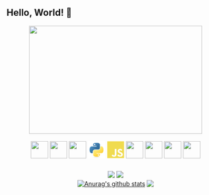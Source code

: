 ## Hello, World! 👋


<div align="center">
  <img align="center" height="250" width="400" src="https://user-images.githubusercontent.com/102629741/178165537-5b4f1ada-c7f2-4627-8fbe-f6d92adbe312.gif">
</div>



<div align="center" style="display: inline_block"><br>
  <img align="center" height="40" width="40" src="https://cdn.jsdelivr.net/gh/devicons/devicon/icons/csharp/csharp-original.svg" />
  <img align="center" height="40" width="40" src="https://cdn.jsdelivr.net/gh/devicons/devicon/icons/dot-net/dot-net-plain-wordmark.svg" />
  <img align="center" height="40" width="40" src="https://cdn.jsdelivr.net/gh/devicons/devicon/icons/dotnetcore/dotnetcore-original.svg" />
  <img align="center" height="40" width="40" src="https://raw.githubusercontent.com/devicons/devicon/master/icons/python/python-original.svg">      
  <img align="center" height="40" width="40" src="https://raw.githubusercontent.com/devicons/devicon/master/icons/javascript/javascript-plain.svg">
  <img align="center" height="40" width="40" src="https://cdn.jsdelivr.net/gh/devicons/devicon/icons/nodejs/nodejs-original-wordmark.svg">
  <img align="center" height="40" width="40" src="https://cdn.jsdelivr.net/gh/devicons/devicon/icons/git/git-original.svg">
  <img align="center" height="40" width="40" src="https://cdn.jsdelivr.net/gh/devicons/devicon/icons/microsoftsqlserver/microsoftsqlserver-plain-wordmark.svg">
  <img align="center" height="40" width="40" src="https://cdn.jsdelivr.net/gh/devicons/devicon/icons/docker/docker-original.svg">
 </div>

 ##
 
<div align="center"> 
  <a href = "mailto:ericferrarir@gmail.com"><img src="https://img.shields.io/badge/-Gmail-%23333?style=for-the-badge&logo=gmail&logoColor=white" target="_blank"></a>
  <a href="https://www.linkedin.com/in/eric-ferrari-ramos-31248a181/" target="_blank"><img src="https://img.shields.io/badge/-LinkedIn-%230077B5?style=for-the-badge&logo=linkedin&logoColor=white" target="_blank"></a> 
</div>



<div align="center">
  <a href="https://github.com/ericferrari93/github-readme-stats"><img height="160em" align="center" src="https://github-readme-stats.vercel.app/api?username=ericferrari93&show_icons=true&include_all_commits=true&theme=dark&hide_border=true" alt="Anurag's github stats" /></a>
  <a href="https://github.com/ericferrari93/github-readme-stats"><img height="160em" align="center" src="https://github-readme-stats.vercel.app/api/top-langs/?username=ericferrari93&layout=compact&langs_count=8&theme=dark&hide_border=true" /></a>
</div>


